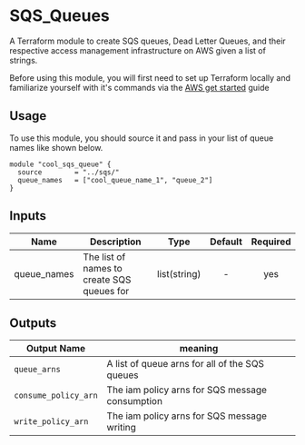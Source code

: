 # SQS_Queues

A Terraform module to create SQS queues, Dead Letter Queues, and their respective access management infrastructure on AWS given a list of strings.

Before using this module, you will first need to set up Terraform locally and familiarize yourself with it's commands via the [AWS get started](https://learn.hashicorp.com/collections/terraform/aws-get-started) guide 

## Usage 
To use this module, you should source it and pass in your list of queue names like shown below.

```
module "cool_sqs_queue" {
  source        = "../sqs/"
  queue_names   = ["cool_queue_name_1", "queue_2"]
}
```

## Inputs

| Name | Description | Type | Default | Required |
|------|-------------|:----:|:-----:|:-----:|
| queue_names | The list of names to create SQS queues for | list(string) | - | yes |

## Outputs

| Output Name | meaning |
|-------------|---------|
| `queue_arns` | A list of queue arns for all of the SQS queues |
| `consume_policy_arn` | The iam policy arns for SQS message consumption |
| `write_policy_arn` | The iam policy arns for SQS message writing |